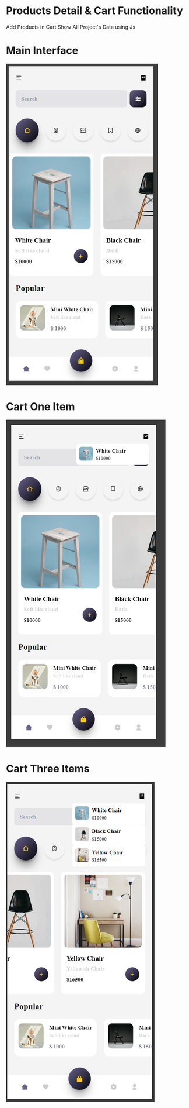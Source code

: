 # Products Detail & Cart Functionality

Add Products in Cart
Show All Project's Data using Js

# Main Interface
![project1](Project-1.PNG)

# Cart One Item
![project2](Project-2.PNG)

# Cart Three Items

![project3](Project-3.PNG)
